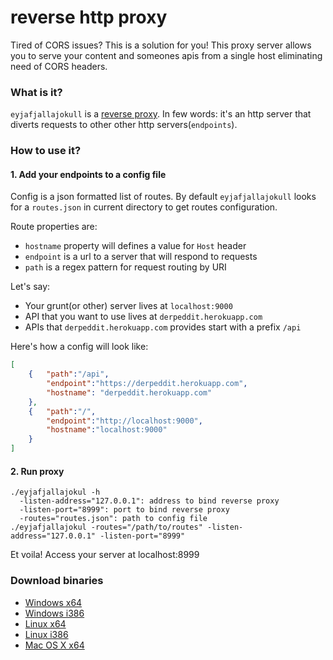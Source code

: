 reverse http proxy
==================

Tired of CORS issues? This is a solution for you! This proxy server allows you to serve your content and someones apis from a single host eliminating need of CORS headers. 

### What is it?

`eyjafjallajokull` is a [reverse proxy](http://en.wikipedia.org/wiki/Reverse_proxy). In few words: it's an http server that diverts requests to other other http servers(`endpoints`). 

### How to use it?

#### 1. Add your endpoints to a config file

Config is a json formatted list of routes. By default `eyjafjallajokull` looks for a `routes.json` in current directory to get routes configuration. 

Route properties are:
- `hostname` property will defines a value for `Host` header
- `endpoint` is a url to a server that will respond to requests
- `path` is a regex pattern for request routing by URI


Let's say:
- Your grunt(or other) server lives at `localhost:9000`
- API that you want to use lives at `derpeddit.herokuapp.com`
- APIs that `derpeddit.herokuapp.com` provides start with a prefix `/api`

Here's how a config will look like:

```json
[
	{	"path":"/api",
		"endpoint":"https://derpeddit.herokuapp.com",
		"hostname": "derpeddit.herokuapp.com"
	},
	{	"path":"/",
		"endpoint":"http://localhost:9000", 
		"hostname":"localhost:9000"
	}
]
````

#### 2. Run proxy

```
./eyjafjallajokul -h
  -listen-address="127.0.0.1": address to bind reverse proxy
  -listen-port="8999": port to bind reverse proxy
  -routes="routes.json": path to config file
./eyjafjallajokul -routes="/path/to/routes" -listen-address="127.0.0.1" -listen-port="8999"

```

Et voila! Access your server at localhost:8999


### Download binaries 

- [Windows x64](https://github.com/superduper/eyjafjallajokull/raw/master/build/eyjafjallajokull.amd64.exe)
- [Windows i386](https://github.com/superduper/eyjafjallajokull/raw/master/build/eyjafjallajokull.i386.exe)
- [Linux x64](https://github.com/superduper/eyjafjallajokull/raw/master/build/eyjafjallajokull.linux.amd64)
- [Linux i386](https://github.com/superduper/eyjafjallajokull/raw/master/build/eyjafjallajokull.linux.i386)
- [Mac OS X x64](https://github.com/superduper/eyjafjallajokull/raw/master/build/eyjafjallajokull.linux.amd64)


